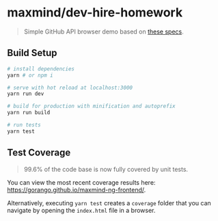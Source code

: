 # maxmind/dev-hire-homework

> Simple GitHub API browser demo based on [these specs](https://github.com/maxmind/dev-hire-homework/tree/frontend-version).

## Build Setup

``` bash
# install dependencies
yarn # or npm i

# serve with hot reload at localhost:3000
yarn run dev

# build for production with minification and autoprefix
yarn run build

# run tests
yarn test
```

## Test Coverage

> 99.6% of the code base is now fully covered by unit tests.

You can view the most recent coverage results here: https://gorango.github.io/maxmind-ng-frontend/.

Alternatively, executing `yarn test` creates a `coverage` folder that you can navigate by opening the `index.html` file in a browser.
